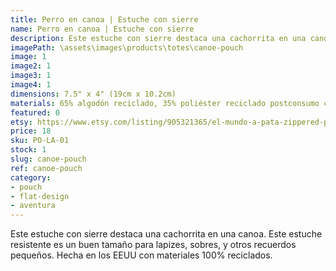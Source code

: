 ```yaml
---
title: Perro en canoa | Estuche con sierre
name: Perro en canoa | Estuche con sierre
description: Este estuche con sierre destaca una cachorrita en una canoa. Este estuche resistente es un buen tamaño para lapizes, sobres, y otros recuerdos pequeños.
imagePath: \assets\images\products\totes\canoe-pouch
image: 1
image2: 1
image3: 1
image4: 1
dimensions: 7.5" x 4" (19cm x 10.2cm)
materials: 65% algodón reciclado, 35% poliéster reciclado postconsumo certificado
featured: 0
etsy: https://www.etsy.com/listing/905321365/el-mundo-a-pata-zippered-pouch-adventure
price: 18
sku: PO-LA-01
stock: 1
slug: canoe-pouch
ref: canoe-pouch
category:
- pouch
- flat-design
- aventura
---
```

Este estuche con sierre destaca una cachorrita en una canoa. Este estuche resistente es un buen tamaño para lapizes, sobres, y otros recuerdos pequeños. Hecha en los EEUU con materiales 100% reciclados.
